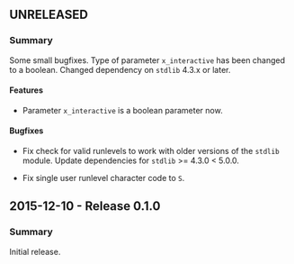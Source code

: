 ## UNRELEASED

### Summary

Some small bugfixes.
Type of parameter `x_interactive` has been changed to a boolean.
Changed dependency on `stdlib` 4.3.x or later.

#### Features

- Parameter `x_interactive` is a boolean parameter now.

#### Bugfixes

- Fix check for valid runlevels to work with older versions of the `stdlib` module. Update dependencies for `stdlib` >= 4.3.0 < 5.0.0.

- Fix single user runlevel character code to `S`.

## 2015-12-10 - Release 0.1.0

### Summary

Initial release.
